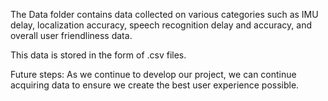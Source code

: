 The Data folder contains data collected on various categories such as IMU delay, localization accuracy, speech recognition delay and accuracy, and overall user friendliness data.

This data is stored in the form of .csv files.

Future steps:
As we continue to develop our project, we can continue acquiring data to ensure we create the best user experience possible.